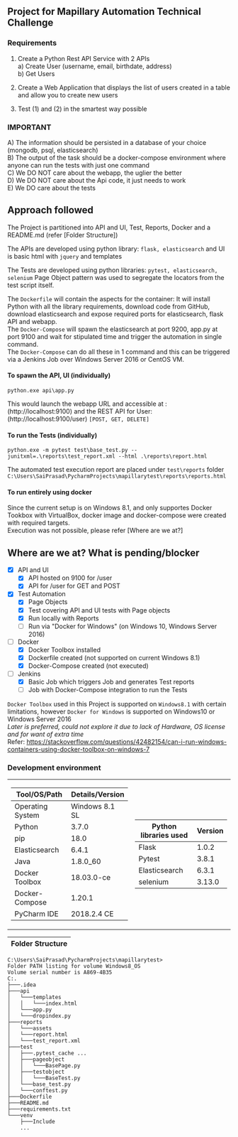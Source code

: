 ## Project for Mapillary Automation Technical Challenge

### Requirements
1) Create a Python Rest API Service with 2 APIs  
     a) Create User (username, email, birthdate, address)  
     b) Get Users
    
2) Create a Web Application that displays the list of users created in a table and allow you to create new users
3) Test (1) and (2) in the smartest way possible


### IMPORTANT

 A) The information should be persisted in a database of your choice (mongodb, psql, elasticsearch)  
 B) The output of the task should be a docker-compose environment where anyone can run the tests with just one command  
 C) We DO NOT care about the webapp, the uglier the better  
 D) We DO NOT care about the Api code, it just needs to work  
 E) We DO care about the tests

## Approach followed

The Project is partitioned into API and UI, Test, Reports, Docker and a README.md (refer [Folder Structure])

The APIs are developed using python library: ```flask, elasticsearch``` and UI is basic html with ```jquery``` and templates

The Tests are developed using python libraries: ```pytest, elasticsearch, selenium```
Page Object pattern was used to segregate the locators from the test script itself.

The ```Dockerfile``` will contain the aspects for the container: It will install Python with all the library requirements, download code from GitHub, download elasticsearch and expose required ports for elasticsearch, flask API and webapp.  
The ```Docker-Compose``` will spawn the elasticsearch at port 9200, app.py at port 9100 and wait for stipulated time and trigger the automation in single command.  
The ```Docker-Compose``` can do all these in 1 command and this can be triggered via a Jenkins Job over Windows Server 2016 or CentOS VM.


#### To spawn the API, UI (individually)
```commandline
python.exe api\app.py
```
This would launch the webapp URL and accessible at :  (http://localhost:9100)
and the REST API for User: (http://localhost:9100/user) ```[POST, GET, DELETE]```



#### To run the Tests (individually)
```commandline
python.exe -m pytest test\base_test.py --junitxml=.\reports\test_report.xml --html .\reports\report.html
```

The automated test execution report are placed under ```test\reports``` folder
```C:\Users\SaiPrasad\PycharmProjects\mapillarytest\reports\reports.html```

#### To run entirely using docker
Since the current setup is on Windows 8.1, and only supportes Docker Tookbox with VirtualBox, docker image and docker-compose were created with required targets.  
Execution was not possible, please refer [Where are we at?]


## Where are we at? What is pending/blocker
- [x] API and UI
    - [x] API hosted on 9100 for /user
    - [x] API for /user for GET and POST
- [x] Test Automation
    - [x] Page Objects
    - [x] Test covering API and UI tests with Page objects
    - [x] Run locally with Reports
    - [ ] Run via "Docker for Windows" (on Windows 10, Windows Server 2016)
- [ ] Docker
    - [x] Docker Toolbox installed
    - [x] Dockerfile created (not supported on current Windows 8.1)
    - [x] Docker-Compose created (not executed)
- [ ] Jenkins
    - [x] Basic Job which triggers Job and generates Test reports
    - [ ] Job with Docker-Compose integration to run the Tests

```Docker Toolbox``` used in this Project is supported on ```Windows8.1``` with certain limitations, however ```Docker for Windows``` is supported on Windows10 or Windows Server 2016  
*Later is preferred, could not explore it due to lack of Hardware, OS license and for want of extra time*  
Refer: https://stackoverflow.com/questions/42482154/can-i-run-windows-containers-using-docker-toolbox-on-windows-7

### Development environment
<table border=0>
<tr><td>

Tool/OS/Path | Details/Version
-------------| --------
|Operating System | Windows 8.1 SL |
|Python | 3.7.0 |
|pip | 18.0 |
|Elasticsearch | 6.4.1 |
|Java|1.8.0_60|
|Docker Toolbox | 18.03.0-ce |
|Docker-Compose | 1.20.1 |
|PyCharm IDE | 2018.2.4 CE |

</td><td>

Python libraries used | Version
-------------| --------
|Flask | 1.0.2 |
|Pytest | 3.8.1 |
|Elasticsearch | 6.3.1 |
|selenium | 3.13.0 |

</td></tr> </table>

Folder Structure | 
|-----------------
```commandline
C:\Users\SaiPrasad\PycharmProjects\mapillarytest>
Folder PATH listing for volume Windows8_OS
Volume serial number is A869-4B35
C:.
├───.idea
├───api
│   └───templates
│   │   └───index.html
│   └───app.py
│   └───dropindex.py
├───reports
│   └───assets
│   └───report.html
│   └───test_report.xml
├───test
│   ├───.pytest_cache ...
│   ├───pageobject
│   │   └───BasePage.py
│   ├───testobject
│   │   └───BaseTest.py
│   └───base_test.py
│   └───conftest.py
├───Dockerfile
├───README.md
├───requirements.txt
└───venv
    ├───Include
    ...
``` 

